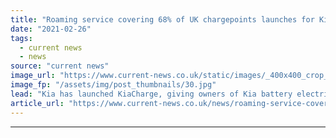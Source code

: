```yaml
---
title: "Roaming service covering 68% of UK chargepoints launches for Kia EV customers"
date: "2021-02-26"
tags: 
  - current news
  - news
source: "current news"
image_url: "https://www.current-news.co.uk/static/images/_400x400_crop_center-center/KiaCharge-roaming-image-Kia.jpg"
image_fp: "/assets/img/post_thumbnails/30.jpg"
lead: "​Kia has launched KiaCharge, giving owners of Kia battery electric vehicles (BEVs) and plug-in hybrid vehicles (PHEV) access to over 13,900 chargers across the UK from a single account."
article_url: "https://www.current-news.co.uk/news/roaming-service-covering-68-of-uk-chargepoints-launches-for-kia-ev-customers?utm_source=rss-feeds&utm_medium=rss&utm_campaign=rss"
---
```


---
